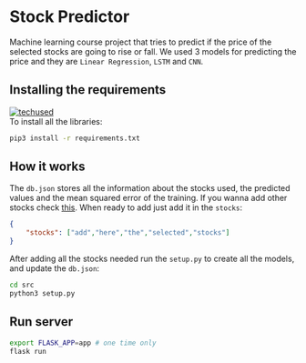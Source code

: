 # Stock Predictor
Machine learning course project that tries to predict if the price of the selected stocks are going to rise or fall. We used 3 models for predicting the price and they are `Linear Regression`, `LSTM` and `CNN`.
## Installing the requirements
[![techused](https://skillicons.dev/icons?i=js,html,css,bootstrap,py,flask,pytorch,sklearn)](https://skillicons.dev)
<br>
To install all the libraries:
```bash
pip3 install -r requirements.txt
```
## How it works
The `db.json` stores all the information about the stocks used, the predicted values and the mean squared error of the training. If you wanna add other stocks check [this](https://github.com/ahnazary/Finance/blob/master/finance/src/database/valid_tickers.csv). When ready to add just add it in the `stocks`:
```json
{
    "stocks": ["add","here","the","selected","stocks"]
}
```
After adding all the stocks needed run the `setup.py` to create all the models, and update the `db.json`:
```bash
cd src
python3 setup.py
```
## Run server
```bash
export FLASK_APP=app # one time only
flask run
```